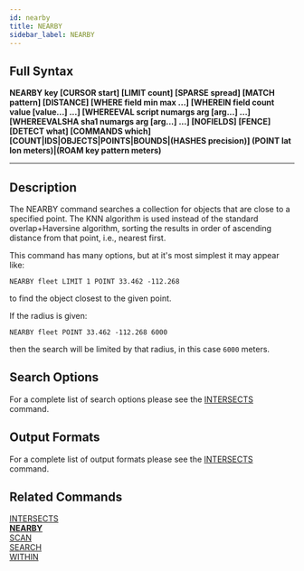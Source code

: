 ```yaml
---
id: nearby
title: NEARBY
sidebar_label: NEARBY
---
```


## Full Syntax

**NEARBY  key [CURSOR start] [LIMIT count] [SPARSE spread] [MATCH pattern] [DISTANCE] [WHERE field min max ...] [WHEREIN field count value [value...] ...] [WHEREEVAL script numargs arg [arg...] ...] [WHEREEVALSHA sha1 numargs arg [arg...] ...] [NOFIELDS] [FENCE] [DETECT what] [COMMANDS which] [COUNT|IDS|OBJECTS|POINTS|BOUNDS|(HASHES precision)] (POINT lat lon meters)|(ROAM key pattern meters)**

---

## Description

The NEARBY command searches a collection for objects that are close to a specified point. The KNN algorithm is used instead of the standard overlap+Haversine algorithm, sorting the results in order of ascending distance from that point, i.e., nearest first.

This command has many options, but at it's most simplest it may appear like:

```tile38-cli
NEARBY fleet LIMIT 1 POINT 33.462 -112.268
```
to find the object closest to the given point.

If the radius is given:
```tile38-cli
NEARBY fleet POINT 33.462 -112.268 6000
```
then the search will be limited by that radius, in this case `6000` meters.

## Search Options

For a complete list of search options please see the [INTERSECTS](./../commands/intersects#search-options) command.

## Output Formats

For a complete list of output formats please see the [INTERSECTS](./../commands/intersects#output-formats) command.

## Related Commands

[INTERSECTS](intersects.html)<br>
**[NEARBY](nearby.html)**<br>
[SCAN](scan.html)<br>
[SEARCH](search.html)<br>
[WITHIN](within.html)<br>